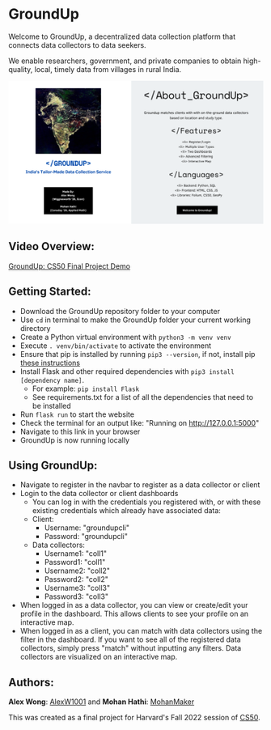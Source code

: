 # GroundUp
Welcome to GroundUp, a decentralized data collection platform that connects data collectors to data seekers. 

We enable researchers, government, and private companies to obtain high-quality, local, timely data from villages in rural India.

![alt text](/static/About.png)

## Video Overview:
[GroundUp: CS50 Final Project Demo](https://youtu.be/rZiRzh7lkxU)

## Getting Started:
- Download the GroundUp repository folder to your computer
- Use `cd` in terminal to make the GroundUp folder your current working directory
- Create a Python virtual environment with `python3 -m venv venv`
- Execute `. venv/bin/activate` to activate the environment
- Ensure that pip is installed by running `pip3 --version`, if not, install pip [these instructions](https://pip.pypa.io/en/stable/installation/)
- Install Flask and other required dependencies with `pip3 install [dependency name]`. 
    - For example: `pip install Flask`
    - See requirements.txt for a list of all the dependencies that need to be installed
- Run `flask run` to start the website
- Check the terminal for an output like: "Running on http://127.0.0.1:5000"
- Navigate to this link in your browser
- GroundUp is now running locally

## Using GroundUp:
- Navigate to register in the navbar to register as a data collector or client
- Login to the data collector or client dashboards
    - You can log in with the credentials you registered with, or with these existing credentials which already have associated data:
    - Client:
        - Username: "groundupcli"
        - Password: "groundupcli"
    - Data collectors:
        - Username1: "coll1"
        - Password1: "coll1"
        - Username2: "coll2"
        - Password2: "coll2"
        - Username3: "coll3"
        - Password3: "coll3"
- When logged in as a data collector, you can view or create/edit your profile in the dashboard. This allows clients to see your profile on an interactive map.
- When logged in as a client, you can match with data collectors using the filter in the dashboard. If you want to see all of the registered data collectors, simply press "match" without inputting any filters. Data collectors are visualized on an interactive map.

## Authors:
**Alex Wong**: [AlexW1001](https://github.com/AlexW1001) and **Mohan Hathi**: [MohanMaker](https://github.com/MohanMaker)

This was created as a final project for Harvard's Fall 2022 session of [CS50](https://cs50.harvard.edu/college/2022/fall/).